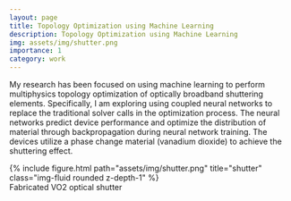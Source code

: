 ```yaml
---
layout: page
title: Topology Optimization using Machine Learning
description: Topology Optimization using Machine Learning
img: assets/img/shutter.png
importance: 1
category: work
---
```



My research has been focused on using machine learning to perform multiphysics topology optimization of optically broadband shuttering elements. Specifically, I am exploring using coupled neural networks to replace the traditional solver calls in the optimization process. The neural networks predict device performance and optimize the distribution of material through backpropagation during neural network training. The devices utilize a phase change material (vanadium dioxide) to achieve the shuttering effect.

<div class="row">
    <div class="col-sm mt-3 mt-md-0">
        {% include figure.html path="assets/img/shutter.png" title="shutter" class="img-fluid rounded z-depth-1" %}
    </div>
</div>
<div class="caption">
    Fabricated VO2 optical shutter
</div>
